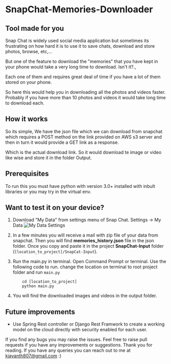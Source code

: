 # SnapChat-Memories-Downloader
## Tool made for you
Snap Chat is widely used social media application but sometimes its frustrating on how hard it is to use it to save chats, download and store photos, browse, etc,...

But one of the feature to download the "memories" that you have kept in your phone would take a very long time to download. Isn't it?., 

Each one of them and requires great deal of time if you have a lot of them stored on your phone.

So here this would help you in downloading all the photos and videos faster. Probably if you have more than 10 photos and videos it would take long time to download each.

## How it works

So its simple, We have the json file which we can download from snapchat which requires a POST method on the link provided on AWS s3 server and then in turn it would provide a GET link as a response. 

Which is the actual download link. So it would download te image or video like wise and store it in the folder Output.

## Prerequisites
To run this you must have python with version 3.0+ installed with inbult libraries or you may try in the virtual env.

## Want to test it on your device?

1) Download "My Data" from settings menu of Snap Chat. Settings -> My Data
![My Data Settings](https://vpnoverview.com/wp-content/uploads/snapchat-app-settings-settings-my-data.jpg "My Data Tab")

2) In a few minutes you will receive a mail with zip file of your data from snapchat. Then you will find **memories_history.json** file in the json folder. Once you copy and paste it in the project **SnapChat-Input** folder (`[location_to_project]/SnapCat-Input`). 

3) Run the main.py in terminal. 
	Open Command Prompt or terminal. 
	Use the following code to run.
	change the location on terminal to root project folder and run `main.py`
	```
		cd [location_to_project]
		python main.py
	```

4) You will find the downloaded images and videos in the output folder.

## Future improvements 
* Use Spring Rest controller or Django Rest Framwork to create a working model on the cloud directly with security enabled for each user. 


If you find any bugs you may raise the issues. 
Feel free to raise pull requests if you have any improvements or suggestions. 
Thank you for reading. If you have any queries you can reach out to me at kjayanth807@gmail.com :)
